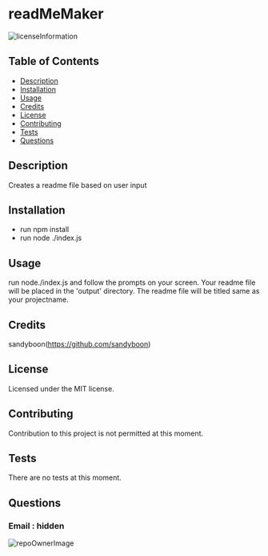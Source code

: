 # readMeMaker

![licenseInformation](https://img.shields.io/apm/l/vim-mode)

## Table of Contents

- [Description](#Description)
- [Installation](#Installation)
- [Usage](#Usage)
- [Credits](#Credits)
- [License](#License)
- [Contributing](#Contributing)
- [Tests](#Tests)
- [Questions](#Questions)

## Description

Creates a readme file based on user input

## Installation

- run npm install
- run node ./index.js

## Usage

run node./index.js and follow the prompts on your screen. Your readme file will be placed in the 'output' directory. The readme file will be titled same as your projectname.

## Credits

sandyboon(https://github.com/sandyboon)

## License

Licensed under the MIT license.

## Contributing

Contribution to this project is not permitted at this moment.

## Tests

There are no tests at this moment.

## Questions

### Email : hidden

![repoOwnerImage](https://avatars1.githubusercontent.com/u/6444842?v=4)
